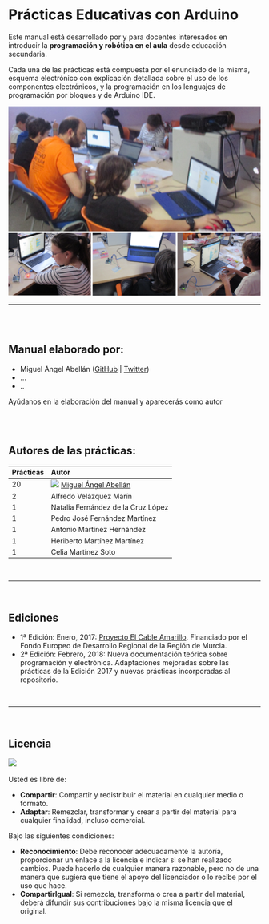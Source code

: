 # Prácticas Educativas con Arduino

Este manual está desarrollado por y para docentes interesados en introducir la **programación y robótica en el aula** desde educación secundaria.

Cada una de las prácticas está compuesta por el enunciado de la misma, esquema electrónico con explicación detallada sobre el uso de los componentes electrónicos, y la programación en los lenguajes de programación por bloques y de Arduino IDE.

![](assets/portada.png)


---


<br><br>


## Manual elaborado por:

* Miguel Ángel Abellán ([GitHub](https://github.com/migueabellan) | [Twitter](https://twitter.com/migueabellan))
* ...
* ..

Ayúdanos en la elaboración del manual y aparecerás como autor


<br><br>


## Autores de las prácticas:

| Prácticas | Autor | 
| :---      | :---  |
| 20        | ![](https://avatars0.githubusercontent.com/u/12022187?s=20)  [Miguel Ángel Abellán](Autores/README.md#miguel-ángel-abellán) |
| 2         | Alfredo Velázquez Marín |
| 1         | Natalia Fernández de la Cruz López |
| 1         | Pedro José Fernández Martínez |
| 1         | Antonio Martínez Hernández |
| 1         | Heriberto Martínez Martínez |
| 1         | Celia Martínez Soto |



<br>

---

<br>

## Ediciones

* 1ª Edición: Enero, 2017: [Proyecto El Cable Amarillo](https://github.com/ElCableAmarillo/Listado-de-practicas). Financiado por el Fondo Europeo de Desarrollo Regional de la Región de Murcia. 
* 2ª Edición: Febrero, 2018: Nueva documentación teórica sobre programación y electrónica. Adaptaciones mejoradas sobre las prácticas de la Edición 2017 y nuevas prácticas incorporadas al repositorio.

<br>

---

<br>

## Licencia

<img src="http://i.creativecommons.org/l/by-sa/4.0/88x31.png" />

Usted es libre de:

* **Compartir**: Compartir y redistribuir el material en cualquier medio o formato.
* **Adaptar**: Remezclar, transformar y crear a partir del material para cualquier finalidad, incluso comercial.

Bajo las siguientes condiciones:

* **Reconocimiento**: Debe reconocer adecuadamente la autoría, proporcionar un enlace a la licencia e indicar si se han realizado cambios. Puede hacerlo de cualquier manera razonable, pero no de una manera que sugiera que tiene el apoyo del licenciador o lo recibe por el uso que hace.
* **CompartirIgual**: Si remezcla, transforma o crea a partir del material, deberá difundir sus contribuciones bajo la misma licencia que el original.